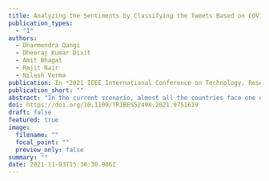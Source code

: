 ```yaml
---
title: Analyzing the Sentiments by Classifying the Tweets Based on COVID-19 Using Machine Learning Classifiers
publication_types:
  - "1"
authors:
  - Dharmendra Dangi
  - Dheeraj Kumar Dixit
  - Amit Bhagat
  - Rajit Nair
  - Nilesh Verma
publication: In *2021 IEEE International Conference on Technology, Research, and Innovation for Betterment of Society (TRIBES)*
publication_short: ""
abstract: "In the current scenario, almost all the countries face one of the biggest disasters in COVID-19. This paper has to analyze the tweets related to COVID 19 and discuss the various machine learning algorithms and their performance analysis on the tweets associated with COVID-19. The implemented classification algorithms are applied to classify the sentiments to predict whether they relate to COVID-19 or non-COVID-19. Ten most popular classification algorithms implemented. The Linear Support Vector Machine (LSVM) achieved the highest test accuracy in these algorithms with 90.3%. Logistic regression has performed better in recall with 96.06%, F1 score of 90.46%, ROC_AUC with 90.48%. Random forest classifier has achieved the better specificity and precision of 99.16% and 96.3%, respectively. Out of all, stochastic gradient descent (SGD) has attained better results in all the computational parameters"
doi: https://doi.org/10.1109/TRIBES52498.2021.9751619
draft: false
featured: true
image:
  filename: ""
  focal_point: ""
  preview_only: false
summary: ""
date: 2021-11-03T15:30:30.986Z
---
```

